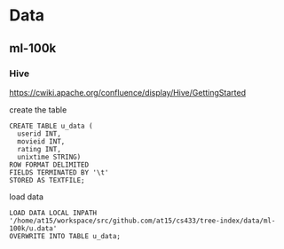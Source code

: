 # Data

## ml-100k

### Hive

https://cwiki.apache.org/confluence/display/Hive/GettingStarted

create the table

````
CREATE TABLE u_data (
  userid INT,
  movieid INT,
  rating INT,
  unixtime STRING)
ROW FORMAT DELIMITED
FIELDS TERMINATED BY '\t'
STORED AS TEXTFILE;
````

load data

````
LOAD DATA LOCAL INPATH '/home/at15/workspace/src/github.com/at15/cs433/tree-index/data/ml-100k/u.data'
OVERWRITE INTO TABLE u_data;
````